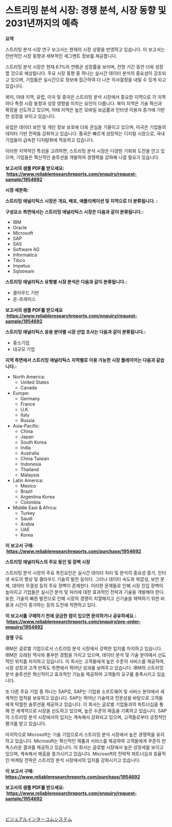 <p><h1>스트리밍 분석 시장: 경쟁 분석, 시장 동향 및 2031년까지의 예측</h1></p><p><strong>요약</strong></p>
<p><p>스트리밍 분석 시장 연구 보고서는 현재의 시장 상황을 반영하고 있습니다. 이 보고서는 전반적인 시장 동향과 세부적인 세그멘트 정보를 제공합니다. </p><p>스트리밍 분석 시장은 현재 6.1%의 연평균 성장률을 보이며, 전망 기간 동안 더욱 성장할 것으로 예상됩니다. 주요 시장 동향 중 하나는 실시간 데이터 분석의 중요성이 강조되고 있으며, 기업들은 실시간으로 정보에 접근하여 더 나은 의사결정을 내릴 수 있게 되고 있습니다.</p><p>북미, 아태 지역, 유럽, 미국 및 중국은 스트리밍 분석 시장에서 중요한 지역으로 각 지역마다 특정 시장 동향과 성장 영향을 미치는 요인이 다릅니다. 북미 지역은 기술 혁신과 확장을 선도하고 있으며, 아태 지역은 높은 모바일 보급률과 인터넷 이용자 증가에 기반한 성장을 보이고 있습니다.</p><p>유럽은 데이터 보안 및 개인 정보 보호에 더욱 관심을 기울이고 있으며, 미국은 기업들의 데이터 기반 전략을 강화하고 있습니다. 중국은 빠르게 성장하는 디지털 시장으로, 국내 기업들이 급속한 디지턈화에 적응하고 있습니다.</p><p>이러한 지역적인 특성을 고려하면, 스트리밍 분석 시장은 다양한 기회와 도전을 안고 있으며, 기업들은 혁신적인 솔루션을 개발하여 경쟁력을 강화해 나갈 필요가 있습니다.</p></p>
<p><strong>보고서의 샘플 PDF를 받으세요: &nbsp;<a href="https://www.reliableresearchreports.com/enquiry/request-sample/1954692">https://www.reliableresearchreports.com/enquiry/request-sample/1954692</a></strong></p>
<p><strong>시장 세분화:</strong></p>
<p><strong> 스트리밍 애널리틱스 시장은 개요, 배포, 애플리케이션 및 지역으로 더 분류됩니다. :</strong></p>
<p><strong>구성요소 측면에서는 스트리밍 애널리틱스 시장은 다음과 같이 분류됩니다.:</strong></p>
<p><ul><li>IBM</li><li>Oracle</li><li>Microsoft</li><li>SAP</li><li>SAS</li><li>Software AG</li><li>Informatica</li><li>Tibco</li><li>Impetus</li><li>Sqlstream</li></ul></p>
<p><strong> 스트리밍 애널리틱스 유형별 시장 분석은 다음과 같이 분류됩니다.:</strong></p>
<p><ul><li>클라우드 기반</li><li>온-프레미스</li></ul></p>
<p><strong>보고서의 샘플 PDF를 받으세요 :<a href="https://www.reliableresearchreports.com/enquiry/request-sample/1954692">https://www.reliableresearchreports.com/enquiry/request-sample/1954692</a></strong></p>
<p><strong> 스트리밍 애널리틱스 응용 분야별 시장 산업 조사는 다음과 같이 분류됩니다.:</strong></p>
<p><ul><li>중소기업</li><li>대규모 기업</li></ul></p>
<p><strong>지역 측면에서 스트리밍 애널리틱스 지역별로 이용 가능한 시장 플레이어는 다음과 같습니다.:</strong></p>
<p><ul>
    <li>
        North America:
        <ul>
            <li>United States</li>
            <li>Canada</li>
        </ul>
    </li>
    <li>
        Europe:
        <ul>
            <li>Germany</li>
            <li>France</li>
            <li>U.K.</li>
            <li>Italy</li>
            <li>Russia</li>
        </ul>
    </li>
    <li>
        Asia-Pacific:
        <ul>
            <li>China</li>
            <li>Japan</li>
            <li>South Korea</li>
            <li>India</li>
            <li>Australia</li>
            <li>China Taiwan</li>
            <li>Indonesia</li>
            <li>Thailand</li>
            <li>Malaysia</li>
        </ul>
    </li>
    <li>
        Latin America:
        <ul>
            <li>Mexico</li>
            <li>Brazil</li>
            <li>Argentina Korea</li>
            <li>Colombia</li>
        </ul>
    </li>
    <li>
        Middle East & Africa:
        <ul>
            <li>Turkey</li>
            <li>Saudi</li>
            <li>Arabia</li>
            <li>UAE</li>
            <li>Korea</li>
        </ul>
    </li>
    </ul></p>
<p><strong>이 보고서 구매: &nbsp;<a href="https://www.reliableresearchreports.com/purchase/1954692">https://www.reliableresearchreports.com/purchase/1954692</a></strong></p>
<p><strong>스트리밍 애널리틱스의 주요 동인 및 장벽 시장</strong></p>
<p><p>스트리밍 분석 시장의 주요 촉진요인은 실시간 데이터 처리 및 분석의 중요성 증가, 인터넷 속도의 향상 및 클라우드 기술의 발전 등이다. 그러나 데이터 속도와 복잡성, 보안 문제, 데이터 무결성 등의 주요 장벽이 존재한다. 이러한 문제들로 인해 시장 진입 장벽이 높아지고 기업들은 실시간 분석 및 처리에 대한 효과적인 전략과 기술을 개발해야 한다. 또한, 기술의 빠른 발전으로 인해 시장의 경쟁이 치열해지고 신기술을 채택하기 위한 비용과 시간이 증가하는 등의 도전에 직면하고 있다.</p></p>
<p><strong>이 보고서를 구매하기 전에 궁금한 점이 있으면 문의하거나 공유하세요.: &nbsp;<a href="https://www.reliableresearchreports.com/enquiry/pre-order-enquiry/1954692">https://www.reliableresearchreports.com/enquiry/pre-order-enquiry/1954692</a></strong></p>
<p><strong>경쟁 구도</strong></p>
<p><p>IBM은 글로벌 기업으로서 스트리밍 분석 시장에서 강력한 입지를 차지하고 있습니다. IBM은 오래된 역사와 풍부한 경험을 가지고 있으며, 데이터 분석 및 기술 분야에서 선도적인 위치를 차지하고 있습니다. 이 회사는 고객들에게 높은 수준의 서비스를 제공하며, 시장 성장과 고객 만족도 측면에서 뛰어난 성과를 보여주고 있습니다. IBM의 스트리밍 분석 솔루션은 혁신적이고 효과적인 기능을 제공하여 고객들의 요구를 충족시키고 있습니다. </p><p>또 다른 주요 기업 중 하나는 SAP로, SAP는 기업용 소프트웨어 및 서비스 분야에서 세계적인 업적을 보유하고 있습니다. SAP는 뛰어난 기술력과 전문성을 바탕으로 고객들에게 탁월한 솔루션을 제공하고 있습니다. 이 회사는 글로벌 기업들과의 파트너십을 통해 전 세계적으로 시장을 선도하고 있으며, 높은 수준의 매출을 기록하고 있습니다. SAP의 스트리밍 분석 시장에서의 입지는 계속해서 강화되고 있으며, 고객들로부터 긍정적인 평가를 받고 있습니다.</p><p>마지막으로 Microsoft는 기술 기업으로서 스트리밍 분석 시장에서 높은 경쟁력을 유지하고 있습니다. Microsoft는 혁신적인 제품과 서비스를 제공하여 고객들에게 꾸준히 만족스러운 결과를 제공하고 있습니다. 이 회사는 글로벌 시장에서 높은 성장세를 보이고 있으며, 계속해서 매출을 증가시키고 있습니다. Microsoft의 전략적 파트너십과 효율적인 마케팅 전략은 스트리밍 분석 시장에서의 입지를 강화시키고 있습니다.</p></p>
<p><strong>이 보고서 구매: &nbsp; <a href="https://www.reliableresearchreports.com/purchase/1954692">https://www.reliableresearchreports.com/purchase/1954692</a></strong></p>
<p><strong>보고서의 샘플 PDF를 받으세요: &nbsp;<a href="https://www.reliableresearchreports.com/enquiry/request-sample/1954692">https://www.reliableresearchreports.com/enquiry/request-sample/1954692</a></strong><strong></strong></p>
<p>&nbsp;</p>
<p><p><a href="https://github.com/zjkmgcs938405/Market-Research-Report-List-1/blob/main/46172808991.md">ビジュアルインターコムシステム</a></p></p>